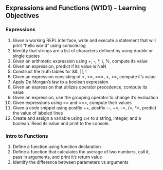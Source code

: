 ## Expressions and Functions (W1D1) - Learning Objectives

### Expressions
1. Given a working REPL interface, write and execute a statement that will print “hello world” using console.log
2. Identify that strings are a list of characters defined by using double or single quotes
3. Given an arithmetic expression using +, -, *, /, %, compute its value
4. Given an expression, predict if its value is NaN
5. Construct the truth tables for &&, ||, !
6. Given an expression consisting of >, >=, ===, <, <=, compute it’s value
7. Apply De Morgan’s law to a boolean expression
8. Given an expression that utilizes operator precedence, compute its value
9. Given an expression, use the grouping operator to change it’s evaluation
10. Given expressions using == and ===, compute their values
11. Given a code snippet using postfix ++, postfix --, +=, -=, /=, *=, predict the value of labeled lines
12. Create and assign a variable using `let` to a string, integer, and a boolean. Read its value and print to the console.

### Intro to Functions
1. Define a function using function declaration
2. Define a function that calculates the average of two numbers, call it, pass in arguments, and print it’s return value
3. Identify the difference between parameters vs arguments
